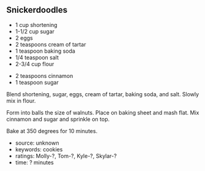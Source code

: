 Snickerdoodles
--------------

- 1 cup shortening
- 1-1/2 cup sugar
- 2 eggs
- 2 teaspoons cream of tartar
- 1 teaspoon baking soda
- 1/4 teaspoon salt
- 2-3/4 cup flour
<!-- -->
- 2 teaspoons cinnamon
- 1 teaspoon sugar

Blend shortening, sugar, eggs, cream of tartar, baking soda, and salt.
Slowly mix in flour.

Form into balls the size of walnuts.  Place on baking sheet and mash
flat.  Mix cinnamon and sugar and sprinkle on top.

Bake at 350 degrees for 10 minutes.

- source: unknown
- keywords: cookies
- ratings: Molly-?, Tom-?, Kyle-?, Skylar-?
- time: ? minutes
